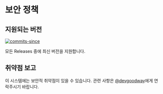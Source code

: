 # 보안 정책
## 지원되는 버전
<a href="https://github.com/bmrdevteam/Altsis">
  <img alt="commits-since" src="https://img.shields.io/github/commits-since/bmrdevteam/Altsis/latest?color=0088ff" />
</a>

모든 Releases 중에 최신 버전을 지원합니다.

## 취약점 보고
이 시스템에는 보안적 취약점이 있을 수 있습니다. 관련 사항은 [@devgoodway](https://github.com/devgoodway)에게 연락주시기 바랍니다.
